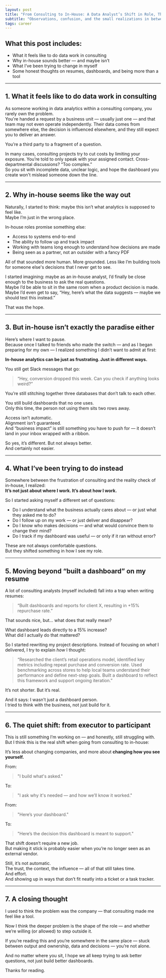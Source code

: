 ```yaml
---
layout: post
title: "From Consulting to In-House: A Data Analyst’s Shift in Role, Thinking, and Frustration"
subtitle: "Observations, confusion, and the small realizations in between"
tags: career
---
```


## What this post includes:

- What it feels like to do data work in consulting  
- Why in-house sounds better — and maybe isn’t  
- What I’ve been trying to change in myself  
- Some honest thoughts on resumes, dashboards, and being more than a tool  

---

## 1. What it feels like to do data work in consulting

As someone working in data analytics within a consulting company, you rarely own the problem.  
You're handed a request by a business unit — usually just one — and that team may not even operate independently. Their data comes from somewhere else, the decision is influenced elsewhere, and they still expect you to deliver an answer.

You’re a third party to a fragment of a question.  

In many cases, consulting projects try to cut costs by limiting your exposure. You’re told to only speak with your assigned contact. Cross-departmental discussions? “Too complex.”  
So you sit with incomplete data, unclear logic, and hope the dashboard you create won't mislead someone down the line.

---

## 2. Why in-house seems like the way out

Naturally, I started to think: maybe this isn’t what analytics is supposed to feel like.  
Maybe I’m just in the wrong place.

In-house roles promise something else:

- Access to systems end-to-end  
- The ability to follow up and track impact  
- Working with teams long enough to understand how decisions are made  
- Being seen as a partner, not an outsider with a fancy PDF

All of that sounded more human. More grounded. Less like I’m building tools for someone else's decisions that I never get to see.

I started imagining: maybe as an in-house analyst, I’d finally be close enough to the business to ask the real questions.  
Maybe I’d be able to sit in the same room when a product decision is made. Maybe I’d even get to say, “Hey, here’s what the data suggests — maybe we should test this instead.”

That was the hope.

---

## 3. But in-house isn’t exactly the paradise either

Here’s where I want to pause.  
Because once I talked to friends who made the switch — and as I began preparing for my own — I realized something I didn’t want to admit at first:

**In-house analytics can be just as frustrating. Just in different ways.**

You still get Slack messages that go:

> “Hey, conversion dropped this week. Can you check if anything looks weird?”

You’re still stitching together three databases that don’t talk to each other.

You still build dashboards that no one uses.  
Only this time, the person not using them sits two rows away.

Access isn’t automatic.  
Alignment isn’t guaranteed.  
And “business impact” is still something you have to push for — it doesn’t land in your inbox wrapped with a ribbon.

So yes, it’s different. But not always better.  
And certainly not easier.

---

## 4. What I’ve been trying to do instead

Somewhere between the frustration of consulting and the reality check of in-house, I realized:  
**It’s not just about where I work. It’s about how I work.**

So I started asking myself a different set of questions:

- Do I understand what the business actually cares about — or just what they asked me to do?  
- Do I follow up on my work — or just deliver and disappear?  
- Do I know who makes decisions — and what would convince them to change their mind?  
- Do I track if my dashboard was useful — or only if it ran without error?

These are not always comfortable questions.  
But they shifted something in how I see my role.

---

## 5. Moving beyond “built a dashboard” on my resume

A lot of consulting analysts (myself included) fall into a trap when writing resumes:  
> “Built dashboards and reports for client X, resulting in +15% repurchase rate.”

That sounds nice, but… what does that really mean?

What dashboard leads directly to a 15% increase?  
What did I actually do that mattered?

So I started rewriting my project descriptions. Instead of focusing on *what* I delivered, I try to explain *how* I thought:

> “Researched the client’s retail operations model, identified key metrics including repeat purchase and conversion rate. Used benchmarking across stores to help local teams understand their performance and define next-step goals. Built a dashboard to reflect this framework and support ongoing iteration.”

It’s not shorter. But it’s real.

And it says: I wasn’t just a dashboard person.  
I tried to think with the business, not just build for it.

---

## 6. The quiet shift: from executor to participant

This is still something I’m working on — and honestly, still struggling with.  
But I think this is the real shift when going from consulting to in-house:

It’s less about changing companies, and more about **changing how you see yourself.**

From:
> "I build what's asked."

To:
> "I ask why it's needed — and how we’ll know it worked."

From:
> "Here’s your dashboard."

To:
> "Here’s the decision this dashboard is meant to support."

That shift doesn’t require a new job.  
But making it stick is probably easier when you’re no longer seen as an external vendor.

Still, it’s not automatic.  
The trust, the context, the influence — all of that still takes time.  
And effort.  
And showing up in ways that don’t fit neatly into a ticket or a task tracker.

---

## 7. A closing thought

I used to think the problem was the company — that consulting made me feel like a tool.

Now I think the deeper problem is the shape of the role — and whether we’re willing (or allowed) to step outside it.

If you’re reading this and you’re somewhere in the same place — stuck between output and ownership, data and decisions — you’re not alone.

And no matter where you sit, I hope we all keep trying to ask better questions, not just build better dashboards.

Thanks for reading.

